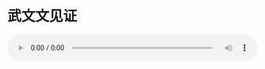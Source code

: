 # 武文文见证

<audio style="width: 100%;" preload="false" controls controlslist="nodownload"><source src="http://file.simai.life/audio/mp3/old/27526.mp3" type="audio/mpeg">Your browser does not support the audio element.</audio>


